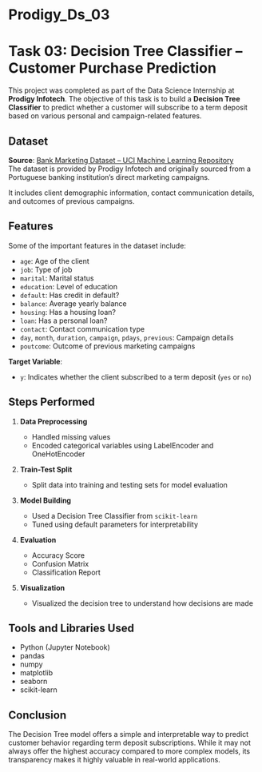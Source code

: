 # Prodigy_Ds_03
# Task 03: Decision Tree Classifier – Customer Purchase Prediction

This project was completed as part of the Data Science Internship at **Prodigy Infotech**. The objective of this task is to build a **Decision Tree Classifier** to predict whether a customer will subscribe to a term deposit based on various personal and campaign-related features.

## Dataset

**Source**: [Bank Marketing Dataset – UCI Machine Learning Repository](https://archive.ics.uci.edu/ml/datasets/Bank+Marketing)  
The dataset is provided by Prodigy Infotech and originally sourced from a Portuguese banking institution’s direct marketing campaigns.

It includes client demographic information, contact communication details, and outcomes of previous campaigns.

## Features

Some of the important features in the dataset include:

- `age`: Age of the client
- `job`: Type of job
- `marital`: Marital status
- `education`: Level of education
- `default`: Has credit in default?
- `balance`: Average yearly balance
- `housing`: Has a housing loan?
- `loan`: Has a personal loan?
- `contact`: Contact communication type
- `day`, `month`, `duration`, `campaign`, `pdays`, `previous`: Campaign details
- `poutcome`: Outcome of previous marketing campaigns

**Target Variable**:  
- `y`: Indicates whether the client subscribed to a term deposit (`yes` or `no`)

## Steps Performed

1. **Data Preprocessing**  
   - Handled missing values  
   - Encoded categorical variables using LabelEncoder and OneHotEncoder  

2. **Train-Test Split**  
   - Split data into training and testing sets for model evaluation  

3. **Model Building**  
   - Used a Decision Tree Classifier from `scikit-learn`  
   - Tuned using default parameters for interpretability  

4. **Evaluation**  
   - Accuracy Score  
   - Confusion Matrix  
   - Classification Report  

5. **Visualization**  
   - Visualized the decision tree to understand how decisions are made  

## Tools and Libraries Used

- Python (Jupyter Notebook)
- pandas
- numpy
- matplotlib
- seaborn
- scikit-learn

## Conclusion

The Decision Tree model offers a simple and interpretable way to predict customer behavior regarding term deposit subscriptions. While it may not always offer the highest accuracy compared to more complex models, its transparency makes it highly valuable in real-world applications.


